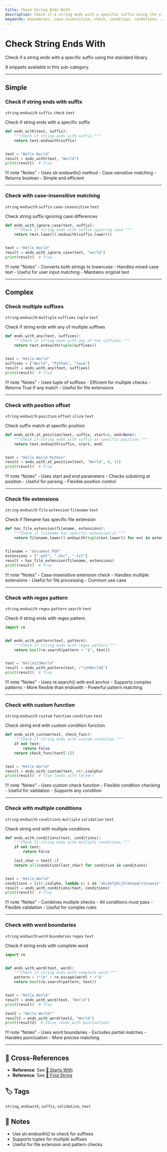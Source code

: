 ```yaml
---
title: Check String Ends With
description: Check if a string ends with a specific suffix using the standard library.
keywords: boundaries, case-insensitive, check, condition, conditions, custom, endswith, extension, file, filename, function, multiple, offset, pattern, position, regex, search, slice, string, suffix, suffixes, text, tuple, validation, word
---
```


# Check String Ends With

Check if a string ends with a specific suffix using the standard library.

9 snippets available in this sub-category.

---

## Simple

###  Check if string ends with suffix

`string` `endswith` `suffix` `check` `text`

Check if string ends with a specific suffix

```python
def ends_with(text, suffix):
    """Check if string ends with suffix."""
    return text.endswith(suffix)


text = "Hello World"
result = ends_with(text, "World")
print(result)  # True
```

!!! note "Notes"
    - Uses str.endswith() method
    - Case-sensitive matching
    - Returns boolean
    - Simple and efficient

<hr class="snippet-divider">

### Check with case-insensitive matching

`string` `endswith` `suffix` `case-insensitive` `text`

Check string suffix ignoring case differences

```python
def ends_with_ignore_case(text, suffix):
    """Check if string ends with suffix ignoring case."""
    return text.lower().endswith(suffix.lower())


text = "Hello World"
result = ends_with_ignore_case(text, "world")
print(result)  # True
```

!!! note "Notes"
    - Converts both strings to lowercase
    - Handles mixed case text
    - Useful for user input matching
    - Maintains original text

<hr class="snippet-divider">

## Complex

###  Check multiple suffixes

`string` `endswith` `multiple` `suffixes` `tuple` `text`

Check if string ends with any of multiple suffixes

```python
def ends_with_any(text, suffixes):
    """Check if string ends with any of the suffixes."""
    return text.endswith(tuple(suffixes))


text = "Hello World"
suffixes = ["World", "Python", "Java"]
result = ends_with_any(text, suffixes)
print(result)  # True
```

!!! note "Notes"
    - Uses tuple of suffixes
    - Efficient for multiple checks
    - Returns True if any match
    - Useful for file extensions

<hr class="snippet-divider">

### Check with position offset

`string` `endswith` `position` `offset` `slice` `text`

Check suffix match at specific position

```python
def ends_with_at_position(text, suffix, start=0, end=None):
    """Check if string ends with suffix at specific position."""
    return text.endswith(suffix, start, end)


text = "Hello World Python"
result = ends_with_at_position(text, "World", 0, 11)
print(result)  # True
```

!!! note "Notes"
    - Uses start and end parameters
    - Checks substring at position
    - Useful for parsing
    - Flexible position control

<hr class="snippet-divider">

### Check file extensions

`string` `endswith` `file` `extension` `filename` `text`

Check if filename has specific file extension

```python
def has_file_extension(filename, extensions):
    """Check if filename has specific extension(s)."""
    return filename.lower().endswith(tuple(ext.lower() for ext in extensions))


filename = "document.PDF"
extensions = [".pdf", ".doc", ".txt"]
result = has_file_extension(filename, extensions)
print(result)  # True
```

!!! note "Notes"
    - Case-insensitive extension check
    - Handles multiple extensions
    - Useful for file processing
    - Common use case

<hr class="snippet-divider">

### Check with regex pattern

`string` `endswith` `regex` `pattern` `search` `text`

Check if string ends with regex pattern

```python
import re


def ends_with_pattern(text, pattern):
    """Check if string ends with regex pattern."""
    return bool(re.search(pattern + "$", text))


text = "Hello123World"
result = ends_with_pattern(text, r"\d+World$")
print(result)  # True
```

!!! note "Notes"
    - Uses re.search() with end anchor
    - Supports complex patterns
    - More flexible than endswith
    - Powerful pattern matching

<hr class="snippet-divider">

### Check with custom function

`string` `endswith` `custom` `function` `condition` `text`

Check string end with custom condition function

```python
def ends_with_custom(text, check_func):
    """Check if string ends with custom condition."""
    if not text:
        return False
    return check_func(text[-1])


text = "Hello World"
result = ends_with_custom(text, str.isalpha)
print(result)  # True (ends with letter)
```

!!! note "Notes"
    - Uses custom check function
    - Flexible condition checking
    - Useful for validation
    - Supports any condition

<hr class="snippet-divider">

### Check with multiple conditions

`string` `endswith` `conditions` `multiple` `validation` `text`

Check string end with multiple conditions

```python
def ends_with_conditions(text, conditions):
    """Check if string ends with multiple conditions."""
    if not text:
        return False

    last_char = text[-1]
    return all(condition(last_char) for condition in conditions)


text = "Hello World"
conditions = [str.isalpha, lambda c: c in "abcdefghijklmnopqrstuvwxyz"]
result = ends_with_conditions(text, conditions)
print(result)  # True
```

!!! note "Notes"
    - Combines multiple checks
    - All conditions must pass
    - Flexible validation
    - Useful for complex rules

<hr class="snippet-divider">

### Check with word boundaries

`string` `endswith` `word` `boundaries` `regex` `text`

Check if string ends with complete word

```python
import re


def ends_with_word(text, word):
    """Check if string ends with complete word."""
    pattern = r"\b" + re.escape(word) + r"$"
    return bool(re.search(pattern, text))


text = "Hello World"
result = ends_with_word(text, "World")
print(result)  # True

text2 = "Hello World!"
result2 = ends_with_word(text2, "World")
print(result2)  # False (ends with punctuation)
```

!!! note "Notes"
    - Uses word boundaries
    - Excludes partial matches
    - Handles punctuation
    - More precise matching

<hr class="snippet-divider">

## 🔗 Cross-References

- **Reference**: See [📂 Starts With](./starts_with.md)
- **Reference**: See [📂 Find String](./find_string.md)

## 🏷️ Tags

`string`, `endswith`, `suffix`, `validation`, `text`

## 📝 Notes

- Use str.endswith() to check for suffixes
- Supports tuples for multiple suffixes
- Useful for file extension and pattern checks
